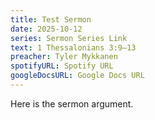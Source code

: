 ```yaml
---
title: Test Sermon
date: 2025-10-12
series: Sermon Series Link
text: 1 Thessalonians 3:9–13
preacher: Tyler Mykkanen
spotifyURL: Spotify URL
googleDocsURL: Google Docs URL
---
```

Here is the sermon argument.